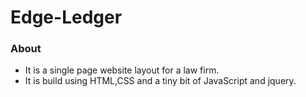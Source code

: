 # Edge-Ledger

### About

- It is a single page website layout for a law firm.
- It is build using HTML,CSS and a tiny bit of JavaScript and jquery.
